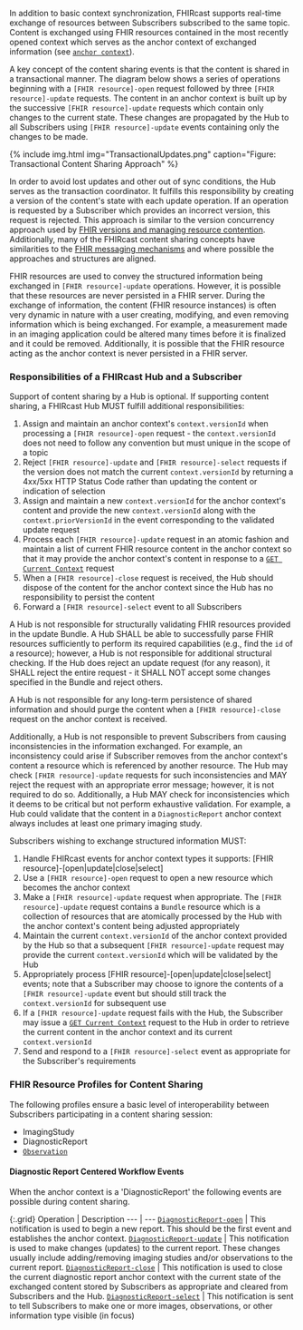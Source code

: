 In addition to basic context synchronization, FHIRcast supports real-time exchange of resources between Subscribers subscribed to the same topic.  Content is exchanged using FHIR resources contained in the most recently opened context which serves as the anchor context of exchanged information (see [`anchor context`](5_glossary.html)). 

A key concept of the content sharing events is that the content is shared in a transactional manner.  The diagram below shows a series of operations beginning with a `[FHIR resource]-open` request followed by three `[FHIR resource]-update` requests.  The content in an anchor context is built up by the successive `[FHIR resource]-update` requests which contain only changes to the current state.  These changes are propagated by the Hub to all Subscribers using `[FHIR resource]-update` events containing only the changes to be made.

{% include img.html img="TransactionalUpdates.png" caption="Figure: Transactional Content Sharing Approach" %}

In order to avoid lost updates and other out of sync conditions, the Hub serves as the transaction coordinator.  It fulfills this responsibility by creating a version of the content's state with each update operation.  If an operation is requested by a Subscriber which provides an incorrect version, this request is rejected.  This approach is similar to the version concurrency approach used by [FHIR versions and managing resource contention](https://www.hl7.org/fhir/http.html#concurrency).  Additionally, many of the FHIRcast content sharing concepts have similarities to the [FHIR messaging mechanisms](https://www.hl7.org/fhir/messaging.html) and where possible the approaches and structures are aligned.

FHIR resources are used to convey the structured information being exchanged in `[FHIR resource]-update` operations.  However, it is possible that these resources are never persisted in a FHIR server.  During the exchange of information, the content (FHIR resource instances) is often very dynamic in nature with a user creating, modifying, and even removing information which is being exchanged.  For example, a measurement made in an imaging application could be altered many times before it is finalized and it could be removed.  Additionally, it is possible that the FHIR resource acting as the anchor context is never persisted in a FHIR server.

### Responsibilities of a FHIRcast Hub and a Subscriber

Support of content sharing by a Hub is optional.  If supporting content sharing, a FHIRcast Hub MUST fulfill additional responsibilities:

1. Assign and maintain an anchor context's `context.versionId` when processing a `[FHIR resource]-open` request - the `context.versionId` does not need to follow any convention but must unique in the scope of a topic  
2. Reject `[FHIR resource]-update` and `[FHIR resource]-select` requests if the version does not match the current `context.versionId` by returning a 4xx/5xx HTTP Status Code rather than updating the content or indication of selection
3. Assign and maintain a new `context.versionId` for the anchor context's content and provide the new `context.versionId` along with the `context.priorVersionId` in the event corresponding to the validated update request
4. Process each `[FHIR resource]-update` request in an atomic fashion and maintain a list of current FHIR resource content in the anchor context so that it may provide the anchor context's content in response to a [`GET Current Context`](2-9-GetCurrentContext.html) request
5. When a `[FHIR resource]-close` request is received, the Hub should dispose of the content for the anchor context since the Hub has no responsibility to persist the content
6. Forward a `[FHIR resource]-select` event to all Subscribers 

A Hub is not responsible for structurally validating FHIR resources provided in the update Bundle.  A Hub SHALL be able to successfully parse FHIR resources sufficiently to perform its required capabilities (e.g., find the `id` of a resource); however, a Hub is not responsible for additional structural checking.  If the Hub does reject an update request (for any reason), it SHALL reject the entire request - it SHALL NOT accept some changes specified in the Bundle and reject others.

A Hub is not responsible for any long-term persistence of shared information and should purge the content when a `[FHIR resource]-close` request on the anchor context is received.

Additionally, a Hub is not responsible to prevent Subscribers from causing inconsistencies in the information exchanged.  For example, an inconsistency could arise if Subscriber removes from the anchor context's content a resource which is referenced by another resource.  The Hub may check `[FHIR resource]-update` requests for such inconsistencies and MAY reject the request with an appropriate error message; however, it is not required to do so.  Additionally, a Hub MAY check for inconsistencies which it deems to be critical but not perform exhaustive validation. For example, a Hub could validate that the content in a `DiagnosticReport` anchor context always includes at least one primary imaging study.

Subscribers wishing to exchange structured information MUST:

1. Handle FHIRcast events for anchor context types it supports: [FHIR resource]-[open\|update\|close\|select]
2. Use a `[FHIR resource]-open` request to open a new resource which becomes the anchor context
3. Make a `[FHIR resource]-update` request when appropriate. The `[FHIR resource]-update` request contains a `Bundle` resource which is a collection of resources that are atomically processed by the Hub with the anchor context's content being adjusted appropriately
4. Maintain the current `context.versionId` of the anchor context provided by the Hub so that a subsequent `[FHIR resource]-update` request may provide the current `context.versionId` which will be validated by the Hub
5. Appropriately process [FHIR resource]-[open\|update\|close\|select] events; note that a Subscriber may choose to ignore the contents of a `[FHIR resource]-update` event but should still track the `context.versionId` for subsequent use
6. If a `[FHIR resource]-update` request fails with the Hub, the Subscriber may issue a [`GET Current Context`](2-9-GetCurrentContext.html) request to the Hub in order to retrieve the current content in the anchor context and its current `context.versionId`
7. Send and respond to a `[FHIR resource]-select` event as appropriate for the Subscriber's requirements

### FHIR Resource Profiles for Content Sharing

The following profiles ensure a basic level of interoperability between Subscribers participating in a content sharing session:

* ImagingStudy
* DiagnosticReport
* [`Observation`](StructureDefinition-fhircast-observation.html)

#### Diagnostic Report Centered Workflow Events

When the anchor context is a 'DiagnosticReport' the following events are possible during content sharing.

{:.grid}
Operation | Description
--- | ---
[`DiagnosticReport-open`](3-6-1-diagnosticreport-open.html) | This notification is used to begin a new report. This should be the first event and establishes the anchor context.
[`DiagnosticReport-update`](3-6-3-diagnosticreport-update.html) | This notification is used to make changes (updates) to the current report. These changes usually include adding/removing imaging studies and/or observations to the current report.
[`DiagnosticReport-close`](3-6-2-diagnosticreport-close.html) | This notification is used to close the current diagnostic report anchor context with the current state of the exchanged content stored by Subscribers as appropriate and cleared from Subscribers and the Hub.
[`DiagnosticReport-select`](3-6-4-diagnosticreport-select.html) | This notification is sent to tell Subscribers to make one or more images, observations, or other information type visible (in focus)
